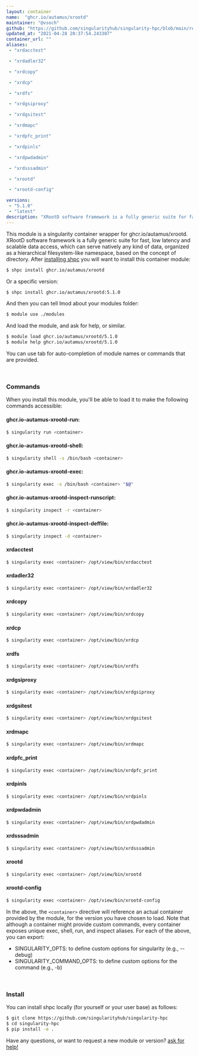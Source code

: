 ```yaml
---
layout: container
name:  "ghcr.io/autamus/xrootd"
maintainer: "@vsoch"
github: "https://github.com/singularityhub/singularity-hpc/blob/main/registry/ghcr.io/autamus/xrootd/container.yaml"
updated_at: "2021-04-28 20:37:54.243307"
container_url: ""
aliases:
 - "xrdacctest"

 - "xrdadler32"

 - "xrdcopy"

 - "xrdcp"

 - "xrdfs"

 - "xrdgsiproxy"

 - "xrdgsitest"

 - "xrdmapc"

 - "xrdpfc_print"

 - "xrdpinls"

 - "xrdpwdadmin"

 - "xrdsssadmin"

 - "xrootd"

 - "xrootd-config"

versions:
 - "5.1.0"
 - "latest"
description: "XRootD software framework is a fully generic suite for fast, low latency and scalable data access, which can serve natively any kind of data, organized as a hierarchical filesystem-like namespace, based on the concept of directory."
---
```


This module is a singularity container wrapper for ghcr.io/autamus/xrootd.
XRootD software framework is a fully generic suite for fast, low latency and scalable data access, which can serve natively any kind of data, organized as a hierarchical filesystem-like namespace, based on the concept of directory.
After [installing shpc](#install) you will want to install this container module:

```bash
$ shpc install ghcr.io/autamus/xrootd
```

Or a specific version:

```bash
$ shpc install ghcr.io/autamus/xrootd:5.1.0
```

And then you can tell lmod about your modules folder:

```bash
$ module use ./modules
```

And load the module, and ask for help, or similar.

```bash
$ module load ghcr.io/autamus/xrootd/5.1.0
$ module help ghcr.io/autamus/xrootd/5.1.0
```

You can use tab for auto-completion of module names or commands that are provided.

<br>

### Commands

When you install this module, you'll be able to load it to make the following commands accessible:

#### ghcr.io-autamus-xrootd-run:

```bash
$ singularity run <container>
```

#### ghcr.io-autamus-xrootd-shell:

```bash
$ singularity shell -s /bin/bash <container>
```

#### ghcr.io-autamus-xrootd-exec:

```bash
$ singularity exec -s /bin/bash <container> "$@"
```

#### ghcr.io-autamus-xrootd-inspect-runscript:

```bash
$ singularity inspect -r <container>
```

#### ghcr.io-autamus-xrootd-inspect-deffile:

```bash
$ singularity inspect -d <container>
```


#### xrdacctest
       
```bash
$ singularity exec <container> /opt/view/bin/xrdacctest
```


#### xrdadler32
       
```bash
$ singularity exec <container> /opt/view/bin/xrdadler32
```


#### xrdcopy
       
```bash
$ singularity exec <container> /opt/view/bin/xrdcopy
```


#### xrdcp
       
```bash
$ singularity exec <container> /opt/view/bin/xrdcp
```


#### xrdfs
       
```bash
$ singularity exec <container> /opt/view/bin/xrdfs
```


#### xrdgsiproxy
       
```bash
$ singularity exec <container> /opt/view/bin/xrdgsiproxy
```


#### xrdgsitest
       
```bash
$ singularity exec <container> /opt/view/bin/xrdgsitest
```


#### xrdmapc
       
```bash
$ singularity exec <container> /opt/view/bin/xrdmapc
```


#### xrdpfc_print
       
```bash
$ singularity exec <container> /opt/view/bin/xrdpfc_print
```


#### xrdpinls
       
```bash
$ singularity exec <container> /opt/view/bin/xrdpinls
```


#### xrdpwdadmin
       
```bash
$ singularity exec <container> /opt/view/bin/xrdpwdadmin
```


#### xrdsssadmin
       
```bash
$ singularity exec <container> /opt/view/bin/xrdsssadmin
```


#### xrootd
       
```bash
$ singularity exec <container> /opt/view/bin/xrootd
```


#### xrootd-config
       
```bash
$ singularity exec <container> /opt/view/bin/xrootd-config
```



In the above, the `<container>` directive will reference an actual container provided
by the module, for the version you have chosen to load. Note that although a container
might provide custom commands, every container exposes unique exec, shell, run, and
inspect aliases. For each of the above, you can export:

 - SINGULARITY_OPTS: to define custom options for singularity (e.g., --debug)
 - SINGULARITY_COMMAND_OPTS: to define custom options for the command (e.g., -b)

<br>
  
### Install

You can install shpc locally (for yourself or your user base) as follows:

```bash
$ git clone https://github.com/singularityhub/singularity-hpc
$ cd singularity-hpc
$ pip install -e .
```

Have any questions, or want to request a new module or version? [ask for help!](https://github.com/singularityhub/singularity-hpc/issues)